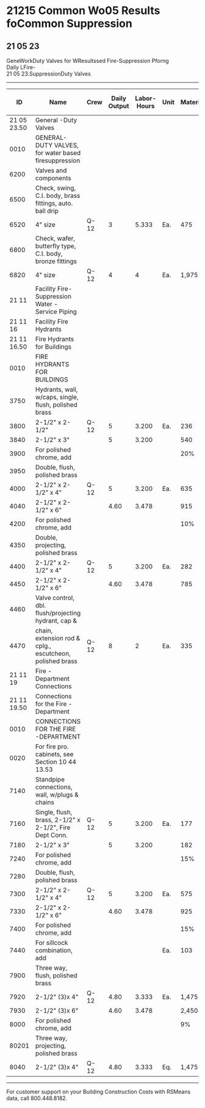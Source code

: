 # 21215 Common Wo05 Results foCommon Suppression

## 21 05 23

GeneWorkDuty Valves for WResultssed Fire-Suppression Pforng  
Daily LFire-  
21 05 23.SuppressionDuty Valves

---

| ID    | Name                                                                 | Crew | Daily Output | Labor-Hours | Unit | Material | Labor | Equipment | Total | Total Incl O&P |
|-------|----------------------------------------------------------------------|------|--------------|-------------|------|----------|-------|-----------|-------|----------------|
| 21 05 23.50 | General -Duty Valves                                            |      |              |             |      |          |       |           |       |                |
| 0010  | GENERAL-DUTY VALVES, for water based firesuppression                 |      |              |             |      |          |       |           |       |                |
| 6200  | Valves and components                                                |      |              |             |      |          |       |           |       |                |
| 6500  | Check, swing, C.I. body, brass fittings, auto. ball drip             |      |              |             |      |          |       |           |       |                |
| 6520  | 4" size                                                              | Q-12 | 3            | 5.333       | Ea.  | 475      | 330   |           | 805   | 1,000          |
| 6800  | Check, wafer, butterfly type, C.I. body, bronze fittings             |      |              |             |      |          |       |           |       |                |
| 6820  | 4" size                                                              | Q-12 | 4            | 4           | Ea.  | 1,975    | 247   |           | 2,222 | 2,550          |
| 21 11 | Facility Fire-Suppression Water - Service Piping                     |      |              |             |      |          |       |           |       |                |
| 21 11 16 | Facility Fire Hydrants                                            |      |              |             |      |          |       |           |       |                |
| 21 11 16.50 | Fire Hydrants for Buildings                                    |      |              |             |      |          |       |           |       |                |
| 0010  | FIRE HYDRANTS FOR BUILDINGS                                          |      |              |             |      |          |       |           |       |                |
| 3750  | Hydrants, wall, w/caps, single, flush, polished brass                |      |              |             |      |          |       |           |       |                |
| 3800  | 2-1/2" x 2-1/2"                                                      | Q-12 | 5            | 3.200       | Ea.  | 236      | 197   |           | 433   | 555            |
| 3840  | 2-1/2" x 3"                                                          |      | 5            | 3.200       |      | 540      | 197   |           | 737   | 890            |
| 3900  | For polished chrome, add                                             |      |              |             |      | 20%      |       |           |       |                |
| 3950  | Double, flush, polished brass                                        |      |              |             |      |          |       |           |       |                |
| 4000  | 2-1/2" x 2-1/2" x 4"                                                 | Q-12 | 5            | 3.200       | Ea.  | 635      | 197   |           | 832   | 995            |
| 4040  | 2-1/2" x 2-1/2" x 6"                                                 |      | 4.60         | 3.478       |      | 915      | 215   |           | 1,130 | 1,325          |
| 4200  | For polished chrome, add                                             |      |              |             |      | 10%      |       |           |       |                |
| 4350  | Double, projecting, polished brass                                   |      |              |             |      |          |       |           |       |                |
| 4400  | 2-1/2" x 2-1/2" x 4"                                                 | Q-12 | 5            | 3.200       | Ea.  | 282      | 197   |           | 479   | 605            |
| 4450  | 2-1/2" x 2-1/2" x 6"                                                 |      | 4.60         | 3.478       |      | 785      | 215   |           | 1,000 | 1,175          |
| 4460  | Valve control, dbl. flush/projecting hydrant, cap &                  |      |              |             |      |          |       |           |       |                |
| 4470  | chain, extension rod & cplg., escutcheon, polished brass             | Q-12 | 8            | 2           | Ea.  | 335      | 123   |           | 458   | 555            |
| 21 11 19 | Fire - Department Connections                                     |      |              |             |      |          |       |           |       |                |
| 21 11 19.50 | Connections for the Fire - Department                          |      |              |             |      |          |       |           |       |                |
| 0010  | CONNECTIONS FOR THE FIRE -DEPARTMENT                                 |      |              |             |      |          |       |           |       |                |
| 0020  | For fire pro. cabinets, see Section 10 44 13.53                      |      |              |             |      |          |       |           |       |                |
| 7140  | Standpipe connections, wall, w/plugs & chains                        |      |              |             |      |          |       |           | 319   | 495            |
| 7160  | Single, flush, brass, 2-1/2" x 2-1/2", Fire Dept Conn.               | Q-12 | 5            | 3.200       | Ea.  | 177      | 197   |           | 374   | 490            |
| 7180  | 2-1/2" x 3"                                                          |      | 5            | 3.200       |      | 182      | 197   |           | 379   | 495            |
| 7240  | For polished chrome, add                                             |      |              |             |      | 15%      |       |           |       |                |
| 7280  | Double, flush, polished brass                                        |      |              |             |      |          |       |           |       |                |
| 7300  | 2-1/2" x 2-1/2" x 4"                                                 | Q-12 | 5            | 3.200       | Ea.  | 575      | 197   |           | 772   | 925            |
| 7330  | 2-1/2" x 2-1/2" x 6"                                                 |      | 4.60         | 3.478       |      | 925      | 215   |           | 1,140 | 1,350          |
| 7400  | For polished chrome, add                                             |      |              |             |      | 15%      |       |           |       |                |
| 7440  | For sillcock combination, add                                        |      |              |             | Ea.  | 103      |       |           | 103   | 113            |
| 7900  | Three way, flush, polished brass                                     |      |              |             |      |          |       |           |       |                |
| 7920  | 2-1/2" (3)x 4"                                                       | Q-12 | 4.80         | 3.333       | Ea.  | 1,475    | 206   |           | 1,681 | 1,925          |
| 7930  | 2-1/2" (3)x 6"                                                       |      | 4.60         | 3.478       |      | 2,450    | 215   |           | 2,665 | 3,025          |
| 8000  | For polished chrome, add                                             |      |              |             |      | 9%       |       |           |       |                |
| 80201 | Three way, projecting, polished brass                                |      |              |             |      |          |       |           |       |                |
| 8040  | 2-1/2" (3)x 4"                                                       | Q-12 | 4.80         | 3.333       | Eq.  | 1,475    | 266   |           | 1,681 | 1,925          |

---

For customer support on your Building Construction Costs with RSMeans data, call 800.448.8182.